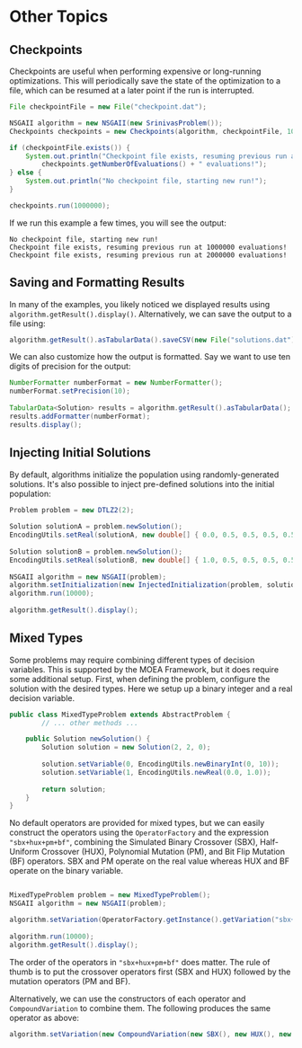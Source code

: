 # Other Topics

## Checkpoints

Checkpoints are useful when performing expensive or long-running optimizations.  This will periodically save
the state of the optimization to a file, which can be resumed at a later point if the run is interrupted.

```java
File checkpointFile = new File("checkpoint.dat");

NSGAII algorithm = new NSGAII(new SrinivasProblem());
Checkpoints checkpoints = new Checkpoints(algorithm, checkpointFile, 1000);

if (checkpointFile.exists()) {
    System.out.println("Checkpoint file exists, resuming previous run at " +
        checkpoints.getNumberOfEvaluations() + " evaluations!");
} else {
    System.out.println("No checkpoint file, starting new run!");
}

checkpoints.run(1000000);
```

If we run this example a few times, you will see the output:

```
No checkpoint file, starting new run!
Checkpoint file exists, resuming previous run at 1000000 evaluations!
Checkpoint file exists, resuming previous run at 2000000 evaluations!
```

## Saving and Formatting Results

In many of the examples, you likely noticed we displayed results using `algorithm.getResult().display()`.
Alternatively, we can save the output to a file using:

```java
algorithm.getResult().asTabularData().saveCSV(new File("solutions.dat"));
```

We can also customize how the output is formatted.  Say we want to use ten digits of precision
for the output:

```java
NumberFormatter numberFormat = new NumberFormatter();
numberFormat.setPrecision(10);
		
TabularData<Solution> results = algorithm.getResult().asTabularData();
results.addFormatter(numberFormat);
results.display();
```

## Injecting Initial Solutions

By default, algorithms initialize the population using randomly-generated solutions.  It's also possible to
inject pre-defined solutions into the initial population:

```java
Problem problem = new DTLZ2(2);
		
Solution solutionA = problem.newSolution();
EncodingUtils.setReal(solutionA, new double[] { 0.0, 0.5, 0.5, 0.5, 0.5, 0.5, 0.5, 0.5, 0.5, 0.5, 0.5 });
		
Solution solutionB = problem.newSolution();
EncodingUtils.setReal(solutionB, new double[] { 1.0, 0.5, 0.5, 0.5, 0.5, 0.5, 0.5, 0.5, 0.5, 0.5, 0.5 });
		
NSGAII algorithm = new NSGAII(problem);	
algorithm.setInitialization(new InjectedInitialization(problem, solutionA, solutionB));
algorithm.run(10000);
		
algorithm.getResult().display();
```

## Mixed Types

Some problems may require combining different types of decision variables.  This is supported by the
MOEA Framework, but it does require some additional setup.  First, when defining the problem, configure
the solution with the desired types.  Here we setup up a binary integer and a real decision variable.

```java
public class MixedTypeProblem extends AbstractProblem {
        // ... other methods ...

	public Solution newSolution() {
		Solution solution = new Solution(2, 2, 0);
		
		solution.setVariable(0, EncodingUtils.newBinaryInt(0, 10));
		solution.setVariable(1, EncodingUtils.newReal(0.0, 1.0));
		
		return solution;
	}
}
```

No default operators are provided for mixed types, but we can easily construct the operators using
the `OperatorFactory` and the expression `"sbx+hux+pm+bf"`, combining the
Simulated Binary Crossover (SBX), Half-Uniform Crossover (HUX), Polynomial Mutation (PM), and
Bit Flip Mutation (BF) operators.  SBX and PM operate on the real value whereas HUX and BF operate on
the binary variable.

```java

MixedTypeProblem problem = new MixedTypeProblem();
NSGAII algorithm = new NSGAII(problem);

algorithm.setVariation(OperatorFactory.getInstance().getVariation("sbx+hux+pm+bf", problem));
		
algorithm.run(10000);
algorithm.getResult().display();
```

The order of the operators in `"sbx+hux+pm+bf"` does matter.  The rule of thumb is to put the
crossover operators first (SBX and HUX) followed by the mutation operators (PM and BF).

Alternatively, we can use the constructors of each operator and `CompoundVariation` to combine
them.  The following produces the same operator as above:

```java
algorithm.setVariation(new CompoundVariation(new SBX(), new HUX(), new PM(), new BitFlip()));
```
